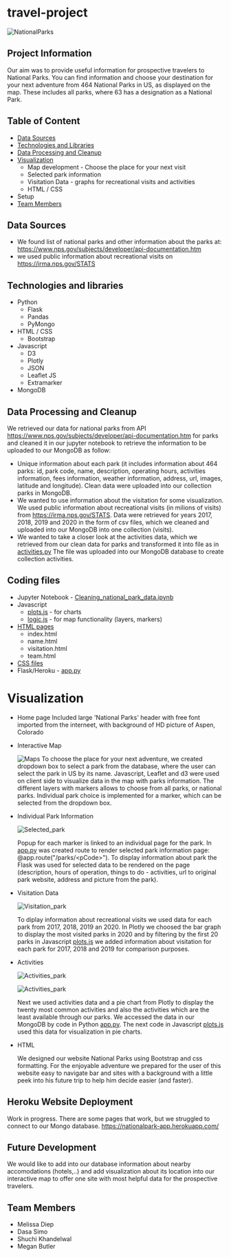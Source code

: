 # travel-project
![NationalParks](/static/img/home_page.png)


## Project Information
Our aim was to provide useful information for prospective travelers to National Parks. You can find information and choose your destination for your next adventure from 464 National Parks in US, as displayed  on the map. These includes all parks, where 63 has a designation as a National Park.  


## Table of Content
* [Data Sources](#data-sources)
* [Technologies and Libraries](#technologies-and-libraries)
* [Data Processing and Cleanup](#data-processing-and-cleanup)  
* [Visualization](#visualization) 
    - Map development - Choose the place for your next visit
    - Selected park information
    - Visitation Data - graphs for recreational visits and activities
    - HTML / CSS
* Setup
* [Team Members](#team-members)

 ## Data Sources     
 * We found list of national parks and other information about the parks at: https://www.nps.gov/subjects/developer/api-documentation.htm 
 * we used public information about recreational visits on https://irma.nps.gov/STATS

## Technologies and libraries
* Python
  * Flask
  * Pandas
  * PyMongo
* HTML / CSS
  * Bootstrap
* Javascript
  * D3
  * Plotly
  * JSON
  * Leaflet JS
  * Extramarker
* MongoDB

## Data Processing and Cleanup
We retrieved our data for national parks from API https://www.nps.gov/subjects/developer/api-documentation.htm for parks and cleaned it in our jupyter notebook to retrieve the information to be uploaded to our MongoDB as follow:
   * Unique information about each park (it includes information about 464 parks: id, park code, name, description, operating hours, activities information, fees information, weather information, address, url, images, latitude and longitude). Clean data were uploaded into our collection parks in MongoDB.
  * We wanted to use information about the visitation for some visualization. We used public information about recreational visits (in milions of visits) from https://irma.nps.gov/STATS. Data were retrieved for years 2017, 2018, 2019 and 2020 in the form of csv files, which we cleaned and uploaded into our MongoDB into one collection (visits).
  * We wanted to take a closer look at the activities data, which we retrieved from our clean data for parks and transformed it into file as in [activities.py](activities.py) The file was uploaded into our MongoDB database to create collection activities.
 
 ## Coding files
   *  Jupyter Notebook - [Cleaning_national_park_data.ipynb](https://github.com/melissadiep94/travel-project/blob/main/jupyter%20notebook/Cleaning_national_park_data.ipynb)
   *  Javascript
        *  [plots.js](static/js/plots.js) - for charts
        *  [logic.js](https://github.com/melissadiep94/travel-project/blob/main/static/js/logic.js) - for map functionality (layers, markers)
   *  [HTML pages](https://github.com/melissadiep94/travel-project/tree/main/templates) 
        *   index.html 
        *   name.html 
        *   visitation.html 
        *   team.html  
   * [CSS files](https://github.com/melissadiep94/travel-project/tree/main/static/css)
   * Flask/Heroku - [app.py](app.py)  
 
 # Visualization
    
  - Home page
  Included large 'National Parks' header with free font imported from the interneet, with background of HD picture of Aspen, Colorado 
  
  - Interactive Map

    ![Maps](/static/img/map_page.png)
      To choose the place for your next adventure, we created dropdown box to select a park from the database, where the user can select the park in US by its name. 
      Javascript, Leaflet and d3 were used on client side to visualize data in the map with parks information. The different layers with markers allows to choose from all parks, or national parks. Individual park choice is implemented for a marker, which can be selected from the dropdown box.


  - Individual Park Information

    ![Selected_park](/static/img/Individual_page.png)


    Popup for each marker is linked to an individual page for the park.  In [app.py](app.py) was created route to render selected park information page: @app.route("/parks/\<pCode>").  To display information about park the Flask was used for selected data to be rendered on the page (description, hours of operation, things to do - activities, url to original park website, address and picture from the park). 
  

  - Visitation Data

    ![Visitation_park](/static/img/visitation_page.png)

    To diplay information about recreational visits we used data for each park from 2017, 2018, 2019 an 2020. In Plotly we choosed the bar graph to display the most visited parks in 2020 and by filtering by the first 20 parks in Javascript [plots.js](static/js/plots.js) we added information about visitation for each park for 2017, 2018 and 2019 for comparison purposes.
  
  - Activities 

    ![Activities_park](/static/img/activities_most_page.png)

    ![Activities_park](/static/img/activities_least_page.png)
 

     Next we used activities data and a pie chart from Plotly to display the twenty most common activities and also the activities which are the least available through our parks.
     We accessed the data in our MongoDB by code in Python [app.py](app.py). The next code in Javascript [plots.js](static/js/plots.js) used this data for visualization in pie charts.

  - HTML 
  
    We designed our website National Parks using Bootstrap and css formatting. For the enjoyable adventure we prepared for the user of this website  easy to navigate bar and sites with a background with a little peek into his future trip to help him decide easier (and faster). 

  ## Heroku Website Deployment
  Work in progress. There are some pages that work, but we struggled to connect to our Mongo database.
  https://nationalpark-app.herokuapp.com/ 
  
  ## Future Development

   We would like to add into our database information about nearby accomodations (hotels,..) and add visualization about its location into our interactive map to offer one site with most helpful data for the prospective travelers.   
   
   
## Team Members
  * Melissa Diep
  * Dasa Simo
  * Shuchi Khandelwal 
  * Megan Butler
